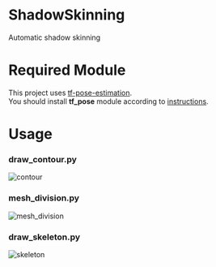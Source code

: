 # ShadowSkinning
Automatic shadow skinning

# Required Module
This project uses [tf-pose-estimation](https://github.com/ildoonet/tf-pose-estimation).   
You should install **tf_pose** module according to [instructions](https://github.com/ildoonet/tf-pose-estimation#package-install).  

# Usage
### draw_contour.py
![contour](https://user-images.githubusercontent.com/20081122/46914566-9d14b400-cfda-11e8-8e2b-d20408556238.png)
  
### mesh_division.py
![mesh_division](https://user-images.githubusercontent.com/20081122/46914478-4ce92200-cfd9-11e8-8ab6-f1dfdf6c4d6d.png)
  
### draw_skeleton.py
![skeleton](https://user-images.githubusercontent.com/20081122/47014227-99249580-d184-11e8-9e46-dd3ceb80ccb9.png)
